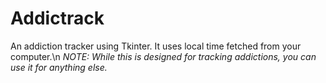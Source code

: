 # Addictrack
An addiction tracker using Tkinter. It uses local time fetched from your computer.\n
*NOTE: While this is designed for tracking addictions, you can use it for anything else.*
